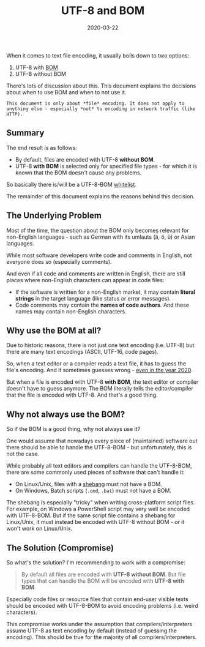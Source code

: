 ﻿---
title: UTF-8 and BOM
date: 2020-03-22
oldContentWarning: false
topics:
- unicode
- file-format
---

When it comes to text file encoding, it usually boils down to two options:

1. UTF-8 with [BOM](https://en.wikipedia.org/wiki/Byte_order_mark)
1. UTF-8 without BOM

There's lots of discussion about this. This document explains the decisions about when to use BOM and when to not use it.

```note
This document is only about *file* encoding. It does not apply to anything else - especially *not* to encoding in network traffic (like HTTP).
```

## Summary

The end result is as follows:

* By default, files are encoded with UTF-8 **without BOM**.
* UTF-8 **with BOM** is selected only for specified file types - for which it is known that the BOM doesn't cause any problems.

So basically there is/will be a UTF-8-BOM [whitelist](https://en.wikipedia.org/wiki/Whitelisting).

The remainder of this document explains the reasons behind this decision.

## The Underlying Problem

Most of the time, the question about the BOM only becomes relevant for non-English languages - such as German with its umlauts (ä, ö, ü) or Asian languages.

While most software developers write code and comments in English, not everyone does so (especially comments).

And even if all code and comments are written in English, there are still places where non-English characters can appear in code files:

* If the software is written for a non-English market, it may contain **literal strings** in the target language (like status or error messages).
* Code comments may contain the **names of code authors**. And these names may contain non-English characters.

## Why use the BOM at all?

Due to historic reasons, there is not just one text encoding (i.e. UTF-8) but there are many text encodings (ASCII, UTF-16, code pages).

So, when a text editor or a compiler reads a text file, it has to guess the file's encoding. And it sometimes guesses wrong - [even in the year 2020](https://github.com/microsoft/vscode/issues/33720).

But when a file is encoded with UTF-8 **with BOM**, the text editor or compiler doesn't have to guess anymore. The BOM literally tells the editor/compiler that the file is encoded with UTF-8. And that's a good thing.

## Why not always use the BOM?

So if the BOM is a good thing, why not always use it?

One would assume that nowadays every piece of (maintained) software out there should be able to handle the UTF-8-BOM - but unfortunately, this is not the case.

While probably all text editors and compilers can handle the UTF-8-BOM, there are some commonly used pieces of software that can't handle it:

* On Linux/Unix, files with a [shebang](https://en.wikipedia.org/wiki/Shebang_(Unix)) must not have a BOM.
* On Windows, Batch scripts (`.cmd`, `.bat`) must not have a BOM.

The shebang is especially "tricky" when writing cross-platform script files. For example, on Windows a PowerShell script may very well be encoded with UTF-8-BOM. But if the same script file contains a shebang for Linux/Unix, it must instead be encoded with UTF-8 without BOM - or it won't work on Linux/Unix.

## The Solution (Compromise)

So what's the solution? I'm recommending to work with a compromise:

> By default all files are encoded with **UTF-8 without BOM**. But file types that can handle the BOM will be encoded with **UTF-8 with BOM**.

Especially code files or resource files that contain end-user visible texts should be encoded with UTF-8-BOM to avoid encoding problems (i.e. weird characters).

This compromise works under the assumption that compilers/interpreters assume UTF-8 as text encoding by default (instead of guessing the encoding). This should be true for the majority of all compilers/interpreters.
